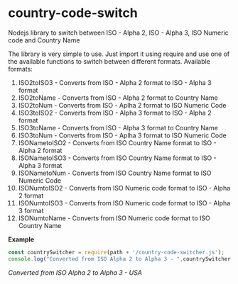 # country-code-switch
Nodejs library to switch between ISO - Alpha 2, ISO - Alpha 3, ISO Numeric code and Country Name 

The library is very simple to use. Just import it using require and use one of the available functions to switch between different formats.
Available formats:
1. ISO2toISO3 - Converts from ISO - Alpha 2 format to ISO - Alpha 3 format
2. ISO2toName - Converts from ISO - Alpha 2 format to Country Name
3. ISO2toNum - Converts from ISO - Aplha 2 format to ISO Numeric Code
4. ISO3toISO2 - Converts from ISO - Alpha 3 format to ISO - Alpha 2 format
5. ISO3toName - Converts from ISO - Alpha 3 format to Country Name
6. ISO3toNum - Converts from ISO - Aplha 3 format to ISO Numeric Code
7. ISONametoISO2 - Converts from ISO Country Name format to ISO - Alpha 2 format
8. ISONametoISO3 - Converts from ISO Country Name format to ISO - Alpha 3 format
9. ISONametoNum - Converts from ISO Country Name format to ISO Numeric Code
10. ISONumtoISO2 - Converts from ISO Numeric code format to ISO - Alpha 2 format
12. ISONumtoISO3 - Converts from ISO Numeric code format to ISO - Alpha 3 format
13. ISONumtoName - Converts from ISO Numeric code format to ISO Country Name

**Example**

```javascript
const countrySwitcher = require(path + '/country-code-switcher.js');
console.log("Converted from ISO Alpha 2 to Alpha 3 - ",countrySwitcher.ISO2toISO3('US'));
```
*Converted from ISO Alpha 2 to Alpha 3 - USA*
